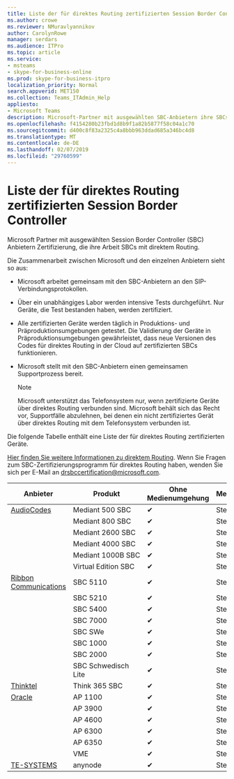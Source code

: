 ```yaml
---
title: Liste der für direktes Routing zertifizierten Session Border Controller
ms.author: crowe
ms.reviewer: NMuravlyannikov
author: CarolynRowe
manager: serdars
ms.audience: ITPro
ms.topic: article
ms.service:
- msteams
- skype-for-business-online
ms.prod: skype-for-business-itpro
localization_priority: Normal
search.appverid: MET150
ms.collection: Teams_ITAdmin_Help
appliesto:
- Microsoft Teams
description: Microsoft-Partner mit ausgewählten SBC-Anbietern ihre SBCs Zertifizierung arbeiten mit direktem Routing.
ms.openlocfilehash: f4154280b23fbd1d8b9f1a82b5877f58c04a1c70
ms.sourcegitcommit: d400c8f83a2325c4a8bbb963ddad685a346bc4d8
ms.translationtype: MT
ms.contentlocale: de-DE
ms.lasthandoff: 02/07/2019
ms.locfileid: "29760599"
---
```

# <a name="list-of-session-border-controllers-certified-for-direct-routing"></a>Liste der für direktes Routing zertifizierten Session Border Controller

Microsoft Partner mit ausgewählten Session Border Controller (SBC) Anbietern Zertifizierung, die ihre Arbeit SBCs mit direktem Routing. 

Die Zusammenarbeit zwischen Microsoft und den einzelnen Anbietern sieht so aus: 

- Microsoft arbeitet gemeinsam mit den SBC-Anbietern an den SIP-Verbindungsprotokollen.
- Über ein unabhängiges Labor werden intensive Tests durchgeführt. Nur Geräte, die Test bestanden haben, werden zertifiziert. 
- Alle zertifizierten Geräte werden täglich in Produktions- und Präproduktionsumgebungen getestet. Die Validierung der Geräte in Präproduktionsumgebungen gewährleistet, dass neue Versionen des Codes für direktes Routing in der Cloud auf zertifizierten SBCs funktionieren. 
- Microsoft stellt mit den SBC-Anbietern einen gemeinsamen Supportprozess bereit.


  > [!NOTE]
  > Microsoft unterstützt das Telefonsystem nur, wenn zertifizierte Geräte über direktes Routing verbunden sind. Microsoft behält sich das Recht vor, Supportfälle abzulehnen, bei denen ein nicht zertifiziertes Gerät über direktes Routing mit dem Telefonsystem verbunden ist. 

Die folgende Tabelle enthält eine Liste der für direktes Routing zertifizierten Geräte. 

[Hier finden Sie weitere Informationen zu direktem Routing](https://aka.ms/dr). Wenn Sie Fragen zum SBC-Zertifizierungsprogramm für direktes Routing haben, wenden Sie sich per E-Mail an drsbccertification@microsoft.com.


|                                                       Anbieter                                                        |       Produkt       | Ohne Medienumgehung | Medienumgehung | Softwareversion |
|---------------------------------------------------------------------------------------------------------------------|---------------------|------------------|--------------|------------------|
| [AudioCodes](https://www.audiocodes.com/solutions-products/products/products-for-microsoft-365/direct-routing-for-microsoft-teams) |   Mediant 500 SBC   |     &#10004;     |   Steht noch aus    |  7.20A.200.055   |
|                                                                                                                     |   Mediant 800 SBC   |     &#10004;     |   Steht noch aus    |  7.20A.200.055   |
|                                                                                                                     |  Mediant 2600 SBC   |     &#10004;     |   Steht noch aus    |  7.20A.200.055   |
|                                                                                                                     |  Mediant 4000 SBC   |     &#10004;     |   Steht noch aus    |  7.20A.200.055   |
|                                                                                                                     | Mediant 1000B SBC  |     &#10004;     |   Steht noch aus    |  7.20A.200.055   |
|                                                                                                                     | Virtual Edition SBC |     &#10004;     |   Steht noch aus    |  7.20A.200.055   |
|  [Ribbon Communications](https://ribboncommunications.com/solutions/enterprise-solutions/microsoft-skype-business)  |      SBC 5110       |     &#10004;     |   Steht noch aus    |       V6.2       |
|                                                                                                                     |      SBC 5210       |     &#10004;     |   Steht noch aus    |       V6.2       |
|                                                                                                                     |      SBC 5400       |     &#10004;     |   Steht noch aus    |       V6.2       |
|                                                                                                                     |      SBC 7000       |     &#10004;     |   Steht noch aus    |       V6.2       |
|                                                                                                                     |       SBC SWe       |     &#10004;     |   Steht noch aus    |       V6.2       |
|                                                                                                                     |      SBC 1000       |     &#10004;     |   Steht noch aus    |      V7.0.2      |
|                                                                                                                     |      SBC 2000       |     &#10004;     |   Steht noch aus    |      V7.0.2      |
|                                                                                                                     |    SBC Schwedisch Lite     |     &#10004;     |   Steht noch aus    |      V7.0.4      |
|                     [Thinktel](https://www.thinktel.ca/services/think-365/think-365-overview/)                      |    Think 365 SBC    |     &#10004;     |   Steht noch aus    |       V1.4       |
|                     [Oracle](https://www.oracle.com/industries/communications/enterprise-session-border-controller/microsoft.html)                      |    AP 1100      |    &#10004;     |   Steht noch aus  |   ECZ8.1m1p6  |
|                                                                                                                    |    AP 3900           |    &#10004;     |   Steht noch aus  |   ECZ8.1m1p6  | 
|                                                                                                                    |      AP 4600         |    &#10004;   |   Steht noch aus    |     ECZ8.1m1p6  |
|                                                                                                                    |      AP 6300         |    &#10004;   |   Steht noch aus    |     ECZ8.1m1p6  |
|                                                                                                                   |      AP 6350           |    &#10004;   |   Steht noch aus    |     ECZ8.1m1p6  |                                             
|                                                                                                                    |      VME           |    &#10004;    |   Steht noch aus    |     ECZ8.1m1p6   |
|                     [TE-SYSTEMS](https://www.anynode.de/anynode-and-microsoft-teams/)                               |     anynode         |     &#10004;   |   Steht noch aus    |      V3.16.2      |
